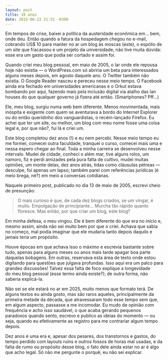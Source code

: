 ```yaml
---
layout: post
title: 10 anos
date: 2015-06-22 21:52 -0300
---
```

Em tempos de crise, baixei a política da austeridade econômica em... bem, onde deu. Então quando a fatura da hospedagem chegou no e-mail, cobrando US$ 10 para manter no ar um blog às moscas (este), o espólio de um site que fracassou e um projeto da universidade, não tive muita dúvida: esse era um gasto que podia ser cortado e assim foi.

Quando criei meu blog pessoal, em maio de 2005, o lar onde ele repousa hoje não existia — o WordPress.com só abriria um beta para interessados alguns meses depois, em agosto daquele ano. O Twitter também não existia. O Google Reader nasceu e pereceu nesse meio tempo. O Facebook ainda era fechado em universidades americanas e o Orkut estava bombando por aqui, fazendo mais pela inclusão digital via atalho das lan houses do que qualquer governo já fizera até então. (Smartphones? Pff…)

Ele, meu blog, surgiu numa web bem diferente. Menos movimentada, mais inóspita e exigente com quem se aventurava a bordo do Internet Explorer ou do então queridinho dos vanguardistas, o recém-lançado Firefox. Eu achei que ter um site, ou melhor, um blog com meu nome fosse uma coisa legal e, por que não?, fui lá e criei um.

Este blog completou dez anos (!) e eu nem percebi. Nesse meio tempo eu me formei, comecei outra faculdade, tranquei o curso, comecei mais uma e nessa espero chegar ao final. Toda a minha carreira se desenvolveu nesse intervalo. Mudei de cidade, conheci o além mar, tive alguns rolos, um namoro, fiz e perdi amizades pela pura falta de cultivo, mudei muitas opiniões, um monte delas, dez anos atrás, tidas como cláusulas pétreas — desculpe, foi apenas um lapso; também parei com referências jurídicas (é meio brega, né?) em meio a conversas cotidianas.

Naquele primeiro post, publicado no dia 13 de maio de 2005, escrevi cheio de presunção:

> O mais curioso é que, de cada dez blogs criados, se um vingar, é muito. Empolgação de principiante… Murcha tão rápido quanto floresce. Mas então, por que criar um blog, este blog?

Em minha defesa, o meu vingou. Ele é bem diferente do que era no início e, mesmo assim, ainda não sei muito bem por que o criei. Achava que sabia no começo, mal podia imaginar que ele mudaria tanto depois daquilo e jamais teria um propósito.

Houve épocas em que achava isso o máximo e escrevia bastante sobre tudo, apenas para alguns meses ou anos mais tarde apagar boa parte daquelas bobagens. Em outras, reservava esta área de texto onde estou digitando para questões que julgava profundas. Isso aqui era um palco para grandes discussões! Talvez essa falta de foco explique a longevidade do meu blog pessoal (esse termo ainda existe?); de outra forma, não saberia explicá-la.

Não sei se ele estará no ar em 2025, muito menos que formato terá. De alguns textos eu ainda gosto, mas são raros aqueles, principalmente da primeira metade da década, que atravessaram todo esse tempo sem que, em algum aspecto, passasse a me incomodar. Eu mudo de opinião com frequência e acho isso saudável, o que acaba gerando pequenos paradoxos quando sento, escrevo e publico as ideias do momento — ou seja, quando eu efetivamente as registro para me contrariar algum tempo depois.

Dez anos é uma era e, apesar dos pesares, dos transtornos e gastos, do tempo perdido com layouts ruins e outros fossos de horas mal usadas, e da falta de rumo ou propósito desse blog, o fato dele ainda estar no ar é algo que acho legal. Só não me pergunte o porquê; eu não sei explicar.
